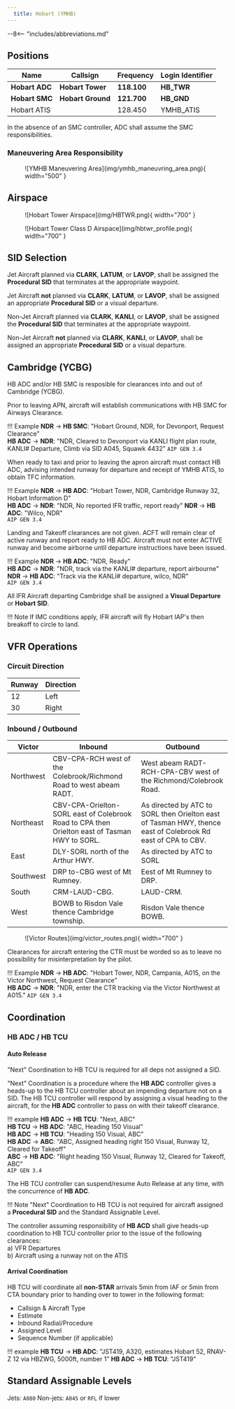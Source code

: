 ```yaml
---
  title: Hobart (YMHB)
---
```


--8<-- "includes/abbreviations.md"

## Positions

| Name              | Callsign       | Frequency        | Login Identifier                         |
| ----------------- | -------------- | ---------------- | ---------------------------------------- |
| **Hobart ADC**    | **Hobart Tower**   | **118.100**     | **HB_TWR**                            |
| **Hobart SMC**    | **Hobart Ground**  | **121.700**     | **HB_GND**                  |
| Hobart ATIS       |                | 128.450          | YMHB_ATIS                                |

In the absence of an SMC controller, ADC shall assume the SMC responsibilities.

### Maneuvering Area Responsibility
<figure markdown>
![YMHB Maneuvering Area](img/ymhb_maneuvring_area.png){ width="500" }
</figure>

## Airspace

<figure markdown>
![Hobart Tower Airspace](img/HBTWR.png){ width="700" }
</figure>

<figure markdown>
![Hobart Tower Class D Airspace](img/hbtwr_profile.png){ width="700" }
</figure>

## SID Selection

Jet Aircraft planned via **CLARK**, **LATUM**, or **LAVOP**, shall be assigned the **Procedural SID** that terminates at the appropriate waypoint.

Jet Aircraft **not** planned via **CLARK**, **LATUM**, or **LAVOP**, shall be assigned an appropriate **Procedural SID** or a visual departure.

Non-Jet Aircraft planned via **CLARK**, **KANLI**, or **LAVOP**, shall be assigned the **Procedural SID** that terminates at the appropriate waypoint.

Non-Jet Aircraft **not** planned via **CLARK**, **KANLI**, or **LAVOP**, shall be assigned an appropriate **Procedural SID** or a visual departure.

## Cambridge (YCBG)

HB ADC and/or HB SMC is resposible for clearances into and out of Cambridge (YCBG).

Prior to leaving APN, aircraft will establish communications with HB SMC for Airways Clearance.

!!! Example
    **NDR** -> **HB SMC**: "Hobart Ground, NDR, for Devonport, Request Clearance"  
    **HB ADC** -> **NDR**: "NDR, Cleared to Devonport via KANLI flight plan route, KANLI# Departure, Climb via SID A045, Squawk 4432"
    `AIP GEN 3.4`

When ready to taxi and prior to leaving the apron aircraft must contact HB ADC, advising intended runway for departure and receipt of YMHB ATIS, to obtain TFC information.

!!! Example
    **NDR** -> **HB ADC**: "Hobart Tower, NDR, Cambridge Runway 32, Hobart Information D"  
    **HB ADC** -> **NDR**: "NDR, No reported IFR traffic, report ready"
    **NDR** -> **HB ADC**: "Wilco, NDR"  
    `AIP GEN 3.4`

Landing and Takeoff clearances are not given. ACFT will remain clear of active runway and report ready to HB ADC. Aircraft must not enter ACTIVE runway and become airborne until departure instructions have been issued.

!!! Example
    **NDR** -> **HB ADC**: "NDR, Ready"  
    **HB ADC** -> **NDR**: "NDR, track via the KANLI# departure, report airbourne"
    **NDR** -> **HB ADC**: "Track via the KANLI# departure, wilco, NDR"  
    `AIP GEN 3.4`


All IFR Aircraft departing Cambridge shall be assigned a **Visual Departure** or **Hobart SID**.

!!! Note
    If IMC conditions apply, IFR aircraft will fly Hobart IAP's then breakoff to circle to land.

## VFR Operations


### Circuit Direction

| Runway | Direction |
| ------ | ----------|
| 12     | Left  |
| 30     | Right |


### Inbound / Outbound

| Victor    | Inbound       | Outbound        | 
| --------- | -------------- | ---------------- | 
| Northwest |  CBV-CPA-RCH west of the Colebrook/Richmond Road to west abeam RADT.  | West abeam RADT-RCH-CPA-CBV west of the Richmond/Colebrook Road.    | 
| Northeast |  CBV-CPA-Orielton-SORL east of Colebrook Road to CPA then Orielton east of Tasman HWY to SORL. |  As directed by ATC to SORL then Orielton east of Tasman HWY, thence east of Colebrook Rd east of CPA to CBV.   | 
| East      |  DLY-SORL north of the Arthur HWY.        |  As directed by ATC to SORL   | 
| Southwest |  DRP to-CBG west of Mt Rumney.        |  Eest of Mt Rumney to DRP.        | 
| South     |  CRM-LAUD-CBG.            |  LAUD-CRM.          | 
| West      |  BOWB to Risdon Vale thence Cambridge township.   |  Risdon Vale thence BOWB. | 

<figure markdown>
![Victor Routes](img/victor_routes.png){ width="700" }
</figure>

Clearances for aircraft entering the CTR must be worded so as to leave no possibility for misinterpretation by the pilot.

!!! Example
    **NDR** -> **HB ADC**: "Hobart Tower, NDR, Campania, A015, on the Victor Northwest, Request Clearance"  
    **HB ADC** -> **NDR**: "NDR, enter the CTR tracking via the Victor Northwest at A015."
    `AIP GEN 3.4`

## Coordination
### HB ADC / HB TCU
#### Auto Release

"Next" Coordination to HB TCU is required for all deps not assigned a SID.

"Next" Coordination is a procedure where the **HB ADC** controller gives a heads-up to the HB TCU controller about an impending departure not on a SID. The HB TCU controller will respond by assigning a visual heading to the aircraft, for the **HB ADC** controller to pass on with their takeoff clearance.

!!! example
    **HB ADC** -> **HB TCU**: "Next, ABC"  
    **HB TCU** -> **HB ADC**: "ABC, Heading 150 Visual"  
    **HB ADC** -> **HB TCU**: "Heading 150 Visual, ABC"  
    **HB ADC** -> **ABC**: "ABC, Assigned heading right 150 Visual, Runway 12, Cleared for Takeoff"  
    **ABC** -> **HB ADC**: "Right heading 150 Visual, Runway 12, Cleared for Takeoff, ABC"  
    `AIP GEN 3.4`

The HB TCU controller can suspend/resume Auto Release at any time, with the concurrence of **HB ADC**.

!!! Note
    "Next" Coordination to HB TCU is not required for aircraft assigned a **Procedural SID** and the Standard Assignable Level.

The controller assuming responsibility of **HB ACD** shall give heads-up coordination to HB TCU controller prior to the issue of the following clearances:  
a) VFR Departures  
b) Aircraft using a runway not on the ATIS

#### Arrival Coordination
HB TCU will coordinate all **non-STAR** arrivals 5min from IAF or 5min from CTA boundary prior to handing over to tower in the following format:

- Callsign & Aircraft Type
- Estimate
- Inbound Radial/Procedure
- Assigned Level
- Sequence Number (if applicable)

!!! example
    **HB TCU** -> **HB ADC**: "JST419, A320, estimates Hobart 52, RNAV-Z 12 via HBZWG, 5000ft, number 1”
    **HB ADC** -> **HB TCU**: "JST419"

## Standard Assignable Levels

Jets: `A080`
Non-jets: `A045` or `RFL` if lower